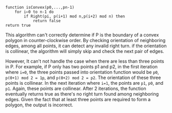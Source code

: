 ```pseudocode
function isConvex(p0,...,pn-1)
	for i←0 to n-1 do
		if Right(pi, p(i+1) mod n,p(i+2) mod n) then
			return false
return true
```

This algorithm can't correctly determine if P is  the boundary of a convex polygon in counter-clockwise order. By checking orientation of neighboring edges, among all points, it can detect any invalid right turn. if the orientation is collinear, the algorithm will simply skip and check the next pair of edges. 



However, It can't not handle the case when there are less than three points in P. For example, if P only has two points p1 and p2, in the first iteration where `i=0`, the three points passed into orientation function would be `p0`, `p(0+1) mod 2 = 1p`, and `p(0+2) mod 2 = p2`. The orientation of these three points is collinear. In the next iteration where `i=1`,  the points are `p1`, `p0`, and `p1`. Again, these points are collinear. After 2 iterations, the function eventually returns true as there's no right turn found among neighboring edges. Given the fact that at least three points are required to form a polygon, the output is incorrect.

